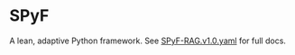 # SPyF
A lean, adaptive Python framework. See [SPyF-RAG.v1.0.yaml](SPyF-RAG.v1.0.yaml) for full docs.

